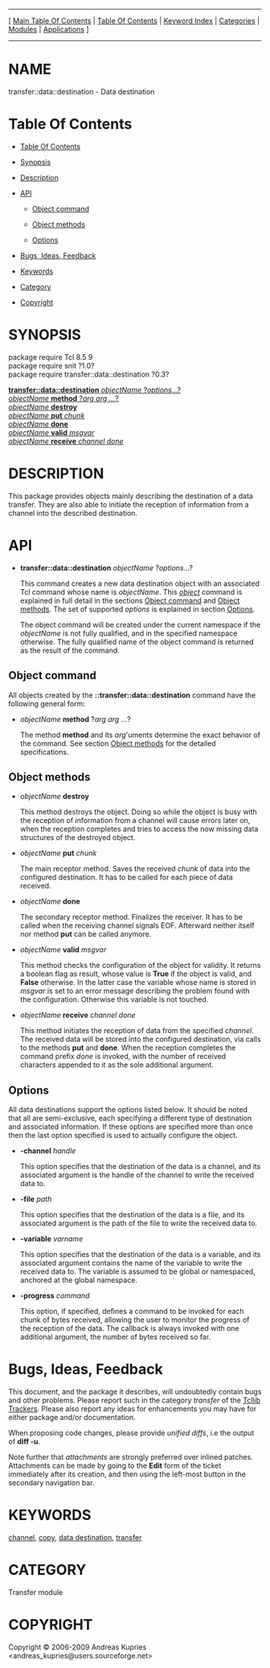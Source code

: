 
[//000000001]: # (transfer::data::destination \- Data transfer facilities)
[//000000002]: # (Generated from file 'ddest\.man' by tcllib/doctools with format 'markdown')
[//000000003]: # (Copyright &copy; 2006\-2009 Andreas Kupries <andreas\_kupries@users\.sourceforge\.net>)
[//000000004]: # (transfer::data::destination\(n\) 0\.3 tcllib "Data transfer facilities")

<hr> [ <a href="../../../../toc.md">Main Table Of Contents</a> &#124; <a
href="../../../toc.md">Table Of Contents</a> &#124; <a
href="../../../../index.md">Keyword Index</a> &#124; <a
href="../../../../toc0.md">Categories</a> &#124; <a
href="../../../../toc1.md">Modules</a> &#124; <a
href="../../../../toc2.md">Applications</a> ] <hr>

# NAME

transfer::data::destination \- Data destination

# <a name='toc'></a>Table Of Contents

  - [Table Of Contents](#toc)

  - [Synopsis](#synopsis)

  - [Description](#section1)

  - [API](#section2)

      - [Object command](#subsection1)

      - [Object methods](#subsection2)

      - [Options](#subsection3)

  - [Bugs, Ideas, Feedback](#section3)

  - [Keywords](#keywords)

  - [Category](#category)

  - [Copyright](#copyright)

# <a name='synopsis'></a>SYNOPSIS

package require Tcl 8\.5 9  
package require snit ?1\.0?  
package require transfer::data::destination ?0\.3?  

[__transfer::data::destination__ *objectName* ?*options*\.\.\.?](#1)  
[*objectName* __method__ ?*arg arg \.\.\.*?](#2)  
[*objectName* __destroy__](#3)  
[*objectName* __put__ *chunk*](#4)  
[*objectName* __done__](#5)  
[*objectName* __valid__ *msgvar*](#6)  
[*objectName* __receive__ *channel* *done*](#7)  

# <a name='description'></a>DESCRIPTION

This package provides objects mainly describing the destination of a data
transfer\. They are also able to initiate the reception of information from a
channel into the described destination\.

# <a name='section2'></a>API

  - <a name='1'></a>__transfer::data::destination__ *objectName* ?*options*\.\.\.?

    This command creates a new data destination object with an associated Tcl
    command whose name is *objectName*\. This
    *[object](\.\./\.\./\.\./\.\./index\.md\#object)* command is explained in full
    detail in the sections [Object command](#subsection1) and [Object
    methods](#subsection2)\. The set of supported *options* is explained in
    section [Options](#subsection3)\.

    The object command will be created under the current namespace if the
    *objectName* is not fully qualified, and in the specified namespace
    otherwise\. The fully qualified name of the object command is returned as the
    result of the command\.

## <a name='subsection1'></a>Object command

All objects created by the __::transfer::data::destination__ command have
the following general form:

  - <a name='2'></a>*objectName* __method__ ?*arg arg \.\.\.*?

    The method __method__ and its *arg*'uments determine the exact
    behavior of the command\. See section [Object methods](#subsection2) for
    the detailed specifications\.

## <a name='subsection2'></a>Object methods

  - <a name='3'></a>*objectName* __destroy__

    This method destroys the object\. Doing so while the object is busy with the
    reception of information from a channel will cause errors later on, when the
    reception completes and tries to access the now missing data structures of
    the destroyed object\.

  - <a name='4'></a>*objectName* __put__ *chunk*

    The main receptor method\. Saves the received *chunk* of data into the
    configured destination\. It has to be called for each piece of data received\.

  - <a name='5'></a>*objectName* __done__

    The secondary receptor method\. Finalizes the receiver\. It has to be called
    when the receiving channel signals EOF\. Afterward neither itself nor method
    __put__ can be called anymore\.

  - <a name='6'></a>*objectName* __valid__ *msgvar*

    This method checks the configuration of the object for validity\. It returns
    a boolean flag as result, whose value is __True__ if the object is
    valid, and __False__ otherwise\. In the latter case the variable whose
    name is stored in *msgvar* is set to an error message describing the
    problem found with the configuration\. Otherwise this variable is not
    touched\.

  - <a name='7'></a>*objectName* __receive__ *channel* *done*

    This method initiates the reception of data from the specified *channel*\.
    The received data will be stored into the configured destination, via calls
    to the methods __put__ and __done__\. When the reception completes
    the command prefix *done* is invoked, with the number of received
    characters appended to it as the sole additional argument\.

## <a name='subsection3'></a>Options

All data destinations support the options listed below\. It should be noted that
all are semi\-exclusive, each specifying a different type of destination and
associated information\. If these options are specified more than once then the
last option specified is used to actually configure the object\.

  - __\-channel__ *handle*

    This option specifies that the destination of the data is a channel, and its
    associated argument is the handle of the channel to write the received data
    to\.

  - __\-file__ *path*

    This option specifies that the destination of the data is a file, and its
    associated argument is the path of the file to write the received data to\.

  - __\-variable__ *varname*

    This option specifies that the destination of the data is a variable, and
    its associated argument contains the name of the variable to write the
    received data to\. The variable is assumed to be global or namespaced,
    anchored at the global namespace\.

  - __\-progress__ *command*

    This option, if specified, defines a command to be invoked for each chunk of
    bytes received, allowing the user to monitor the progress of the reception
    of the data\. The callback is always invoked with one additional argument,
    the number of bytes received so far\.

# <a name='section3'></a>Bugs, Ideas, Feedback

This document, and the package it describes, will undoubtedly contain bugs and
other problems\. Please report such in the category *transfer* of the [Tcllib
Trackers](http://core\.tcl\.tk/tcllib/reportlist)\. Please also report any ideas
for enhancements you may have for either package and/or documentation\.

When proposing code changes, please provide *unified diffs*, i\.e the output of
__diff \-u__\.

Note further that *attachments* are strongly preferred over inlined patches\.
Attachments can be made by going to the __Edit__ form of the ticket
immediately after its creation, and then using the left\-most button in the
secondary navigation bar\.

# <a name='keywords'></a>KEYWORDS

[channel](\.\./\.\./\.\./\.\./index\.md\#channel),
[copy](\.\./\.\./\.\./\.\./index\.md\#copy), [data
destination](\.\./\.\./\.\./\.\./index\.md\#data\_destination),
[transfer](\.\./\.\./\.\./\.\./index\.md\#transfer)

# <a name='category'></a>CATEGORY

Transfer module

# <a name='copyright'></a>COPYRIGHT

Copyright &copy; 2006\-2009 Andreas Kupries <andreas\_kupries@users\.sourceforge\.net>
